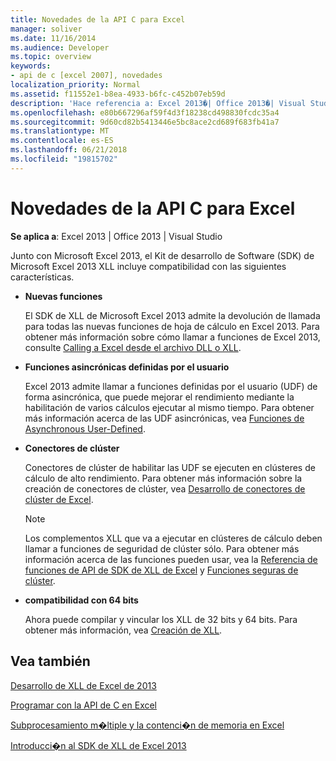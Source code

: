 ```yaml
---
title: Novedades de la API C para Excel
manager: soliver
ms.date: 11/16/2014
ms.audience: Developer
ms.topic: overview
keywords:
- api de c [excel 2007], novedades
localization_priority: Normal
ms.assetid: f11552e1-b8ea-4933-b6fc-c452b07eb59d
description: 'Hace referencia a: Excel 2013�| Office 2013�| Visual Studio'
ms.openlocfilehash: e80b667296af59f4d3f18238cd498830fcdc35a4
ms.sourcegitcommit: 9d60cd82b5413446e5bc8ace2cd689f683fb41a7
ms.translationtype: MT
ms.contentlocale: es-ES
ms.lasthandoff: 06/21/2018
ms.locfileid: "19815702"
---
```

# <a name="whats-new-in-the-c-api-for-excel"></a>Novedades de la API C para Excel

 **Se aplica a**: Excel 2013 | Office 2013 | Visual Studio 
  
Junto con Microsoft Excel 2013, el Kit de desarrollo de Software (SDK) de Microsoft Excel 2013 XLL incluye compatibilidad con las siguientes características.
  
- **Nuevas funciones**
    
    El SDK de XLL de Microsoft Excel 2013 admite la devolución de llamada para todas las nuevas funciones de hoja de cálculo en Excel 2013. Para obtener más información sobre cómo llamar a funciones de Excel 2013, consulte [Calling a Excel desde el archivo DLL o XLL](calling-into-excel-from-the-dll-or-xll.md).
    
- **Funciones asincrónicas definidas por el usuario**
    
    Excel 2013 admite llamar a funciones definidas por el usuario (UDF) de forma asincrónica, que puede mejorar el rendimiento mediante la habilitación de varios cálculos ejecutar al mismo tiempo. Para obtener más información acerca de las UDF asincrónicas, vea [Funciones de Asynchronous User-Defined](asynchronous-user-defined-functions.md).
    
- **Conectores de clúster**
    
    Conectores de clúster de habilitar las UDF se ejecuten en clústeres de cálculo de alto rendimiento. Para obtener más información sobre la creación de conectores de clúster, vea [Desarrollo de conectores de clúster de Excel](developing-excel-cluster-connectors.md).
    
    > [!NOTE]
    > Los complementos XLL que va a ejecutar en clústeres de cálculo deben llamar a funciones de seguridad de clúster sólo. Para obtener más información acerca de las funciones pueden usar, vea la [Referencia de funciones de API de SDK de XLL de Excel](excel-xll-sdk-api-function-reference.md) y [Funciones seguras de clúster](cluster-safe-functions.md). 
  
- **compatibilidad con 64 bits**
    
    Ahora puede compilar y vincular los XLL de 32 bits y 64 bits. Para obtener más información, vea [Creación de XLL](creating-xlls.md).
    
## <a name="see-also"></a>Vea también



[Desarrollo de XLL de Excel de 2013](developing-excel-xlls.md)
  
[Programar con la API de C en Excel](programming-with-the-c-api-in-excel.md)
  
[Subprocesamiento m�ltiple y la contenci�n de memoria en Excel](multithreading-and-memory-contention-in-excel.md)


[Introducci�n al SDK de XLL de Excel 2013](getting-started-with-the-excel-xll-sdk.md)

